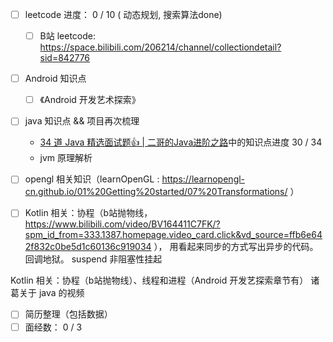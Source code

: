 - [ ]  leetcode 进度： 0 / 10 ( 动态规划, 搜索算法done)
	- [ ] B站 leetcode:  https://space.bilibili.com/206214/channel/collectiondetail?sid=842776
- [ ]  Android 知识点
	- [ ]  《Android 开发艺术探索》 
- [ ] java 知识点 && 项目再次梳理
	- [34 道 Java 精选面试题👍 | 二哥的Java进阶之路](https://javabetter.cn/interview/java-34.html#_7-arraylist-%E5%92%8C-linkedlist-%E7%9A%84%E5%8C%BA%E5%88%AB)中的知识点进度 30 / 34
	- jvm 原理解析
- [ ]  opengl 相关知识（learnOpenGL : https://learnopengl-cn.github.io/01%20Getting%20started/07%20Transformations/ ）
- [ ] Kotlin 相关：协程（b站抛物线，https://www.bilibili.com/video/BV164411C7FK/?spm_id_from=333.1387.homepage.video_card.click&vd_source=ffb6e642f832c0be5d1c60136c919034 ）， 用看起来同步的方式写出异步的代码。 回调地狱。 suspend 非阻塞性挂起


Kotlin 相关：协程（b站抛物线）、线程和进程（Android 开发艺探索章节有）
诸葛关于 java 的视频

- [ ] 简历整理（包括数据）
- [ ] 面经数： 0 / 3
